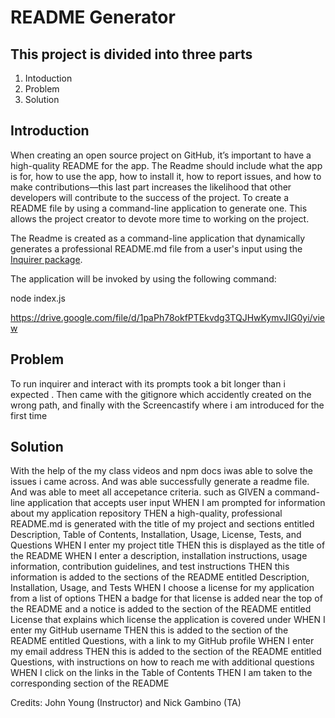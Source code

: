 # README Generator

## This project is divided into three parts

1. Intoduction
2. Problem
3. Solution


## Introduction

When creating an open source project on GitHub, it’s important to have a high-quality README for the app.  The Readme should include what the app is for, how to use the app, how to install it, how to report issues, and how to make contributions&mdash;this last part increases the likelihood that other developers will contribute to the success of the project. To create a README file by using a command-line application to generate one. This allows the project creator to devote more time to working on the project.

The Readme is created as  a command-line application that dynamically generates a professional README.md file from a user's input using the [Inquirer package](https://www.npmjs.com/package/inquirer/v/8.2.4). 

The application will be invoked by using the following command:


node index.js

https://drive.google.com/file/d/1paPh78okfPTEkvdg3TQJHwKymvJIG0yi/view

## Problem

To run inquirer and interact with its prompts took a bit longer than i expected . Then came with the gitignore which accidently created on the wrong path, and finally with the Screencastify where i am introduced for the first time


## Solution
 With the help of the my class videos and npm docs  iwas able to solve the issues i came across. And was able successfully generate a readme file.
 And was able to meet all accepetance criteria.
 such as
GIVEN a command-line application that accepts user input
WHEN I am prompted for information about my application repository
THEN a high-quality, professional README.md is generated with the title of my project and sections entitled Description, Table of Contents, Installation, Usage, License, Tests, and Questions
WHEN I enter my project title
THEN this is displayed as the title of the README
WHEN I enter a description, installation instructions, usage information, contribution guidelines, and test instructions
THEN this information is added to the sections of the README entitled Description, Installation, Usage, and Tests
WHEN I choose a license for my application from a list of options
THEN a badge for that license is added near the top of the README and a notice is added to the section of the README entitled License that explains which license the application is covered under
WHEN I enter my GitHub username
THEN this is added to the section of the README entitled Questions, with a link to my GitHub profile
WHEN I enter my email address
THEN this is added to the section of the README entitled Questions, with instructions on how to reach me with additional questions
WHEN I click on the links in the Table of Contents
THEN I am taken to the corresponding section of the README


Credits: John Young (Instructor) and Nick Gambino (TA)
